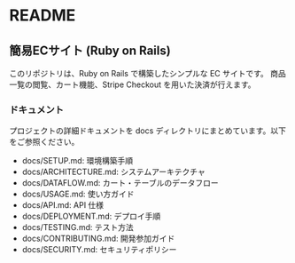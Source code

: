 # README

## 簡易ECサイト (Ruby on Rails)

このリポジトリは、Ruby on Rails で構築したシンプルな EC サイトです。
商品一覧の閲覧、カート機能、Stripe Checkout を用いた決済が行えます。

### ドキュメント
プロジェクトの詳細ドキュメントを docs ディレクトリにまとめています。以下をご参照ください。
- docs/SETUP.md: 環境構築手順
 - docs/ARCHITECTURE.md: システムアーキテクチャ
 - docs/DATAFLOW.md: カート・テーブルのデータフロー
- docs/USAGE.md: 使い方ガイド
- docs/API.md: API 仕様
- docs/DEPLOYMENT.md: デプロイ手順
- docs/TESTING.md: テスト方法
- docs/CONTRIBUTING.md: 開発参加ガイド
- docs/SECURITY.md: セキュリティポリシー
